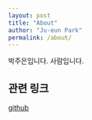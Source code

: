 ```yaml
---
layout: post
title: "About"
author: "Ju-eun Park"
permalink: /about/
---
```


박주은입니다. 사람입니다.

## 관련 링크

[github](https://github.com/Jueun-Park)

